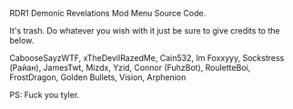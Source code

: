 RDR1 Demonic Revelations Mod Menu Source Code.

It's trash. Do whatever you wish with it just be sure to give credits to the below.

CabooseSayzWTF, xTheDevilRazedMe, Cain532, Im Foxxyyy, Sockstress (Райан), JamesTwt, Mizdx, Yzid, Connor (FuhzBot), RouletteBoi, FrostDragon, Golden Bullets, Vision, Arphenion

PS: Fuck you tyler.
